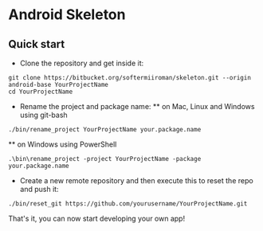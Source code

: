 # Android Skeleton

## Quick start

* Clone the repository and get inside it:
```
git clone https://bitbucket.org/softermiiroman/skeleton.git --origin android-base YourProjectName
cd YourProjectName
```

* Rename the project and package name:
** on Mac, Linux and Windows using git-bash
```
./bin/rename_project YourProjectName your.package.name
```
** on Windows using PowerShell
```
.\bin\rename_project -project YourProjectName -package your.package.name
```

* Create a new remote repository and then execute this to reset the repo and push it:
```
./bin/reset_git https://github.com/yourusername/YourProjectName.git
```

That's it, you can now start developing your own app!
